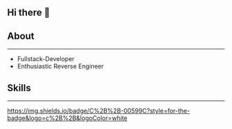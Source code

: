 ## Hi there 👋

<!--
**lqjx/lqjx** is a ✨ _special_ ✨ repository because its `README.md` (this file) appears on your GitHub profile.

Here are some ideas to get you started:

- 🔭 I’m currently working on ...
- 🌱 I’m currently learning ...
- 👯 I’m looking to collaborate on ...
- 🤔 I’m looking for help with ...
- 💬 Ask me about ...
- 📫 How to reach me: ...
- 😄 Pronouns: ...
- ⚡ Fun fact: ...
-->

## About

---

- Fullstack-Developer
- Enthusiastic Reverse Engineer

## Skills

---

https://img.shields.io/badge/C%2B%2B-00599C?style=for-the-badge&logo=c%2B%2B&logoColor=white
